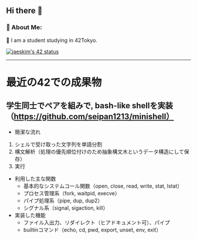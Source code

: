 <h2 align="left"> Hi there 👋</h2>


<h3 align="left">🤵 About Me:</h3>

🌱 I am a student studying in 42Tokyo.

[![jaeskim's 42 status](https://badge42.herokuapp.com/api/stats/ktabe?cursus=42cursus)](https://github.com/JaeSeoKim/badge42)

 * * *  
<!-- <h3 align="left">📈 My Github stats:</h3>

[![Anurag's github stats](https://github-readme-stats.vercel.app/api?username=kotatabe&show_icons=true&theme=tokyonight)](https://github.com/anuraghazra/github-readme-stats)
[![Top Langs](https://github-readme-stats.vercel.app/api/top-langs/?username=kotatabe&layout=compact&theme=tokyonight)](https://github.com/anuraghazra/github-readme-stats) -->

<!--- made by https://github.com/anuraghazra/github-readme-stats --->

# 最近の42での成果物

## 学生同士でペアを組みで, bash-like shellを実装（https://github.com/seipan1213/minishell）
* 簡潔な流れ
1. シェルで受け取った文字列を単語分割
2. 構文解析（処理の優先順位付けのため抽象構文木というデータ構造にして保存）
3. 実行
* 利用した主な関数
  * 基本的なシステムコール関数（open, close, read, write, stat, lstat）
  * プロセス管理系（fork, waitpid, execve）
  * パイプ処理系（pipe, dup, dup2）
  * シグナル系（signal, sigaction, kill）
* 実装した機能
  * ファイル入出力、リダイレクト（ヒアドキュメント可）、パイプ
  * builtinコマンド（echo, cd, pwd, export, unset, env, exit） 

